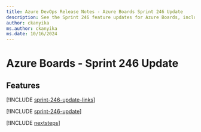 ```yaml
---
title: Azure DevOps Release Notes - Azure Boards Sprint 246 Update
description: See the Sprint 246 feature updates for Azure Boards, including next steps.
author: ckanyika
ms.author: ckanyika
ms.date: 10/16/2024
---
```


# Azure Boards - Sprint 246 Update

## Features

[!INCLUDE [sprint-246-update-links](../includes/boards/sprint-246-update-links.md)]

[!INCLUDE [sprint-246-update](../includes/boards/sprint-246-update.md)]

[!INCLUDE [nextsteps](../includes/nextsteps.md)]